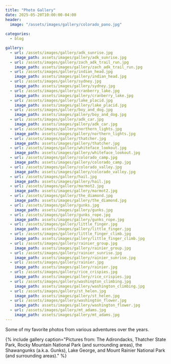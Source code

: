 ```yaml
---
title: "Photo Gallery"
date: 2025-05-20T10:00:00-04:00
header:
  image: "/assets/images/gallery/colorado_pano.jpg"
      
categories:
  - blog

gallery:
  - url: /assets/images/gallery/adk_sunrise.jpg
    image_path: assets/images/gallery/adk_sunrise.jpg
  - url: /assets/images/gallery/zach_adk_trail_run.jpg
    image_path: assets/images/gallery/zach_adk_trail_run.jpg
  - url: /assets/images/gallery/indian_head.jpg
    image_path: assets/images/gallery/indian_head.jpg
  - url: /assets/images/gallery/sydney.jpg
    image_path: assets/images/gallery/sydney.jpg
  - url: /assets/images/gallery/cranberry_lake.jpg
    image_path: assets/images/gallery/cranberry_lake.jpg
  - url: /assets/images/gallery/lake_placid.jpg
    image_path: assets/images/gallery/lake_placid.jpg
  - url: /assets/images/gallery/boy_and_dog.jpg
    image_path: assets/images/gallery/boy_and_dog.jpg
  - url: /assets/images/gallery/adk_car.jpg
    image_path: assets/images/gallery/adk_car.jpg
  - url: /assets/images/gallery/northern_lights.jpg
    image_path: assets/images/gallery/northern_lights.jpg
  - url: /assets/images/gallery/thatcher.jpg
    image_path: assets/images/gallery/thatcher.jpg
  - url: /assets/images/gallery/whiteface_lookout.jpg
    image_path: assets/images/gallery/whiteface_lookout.jpg
  - url: /assets/images/gallery/colorado_camp.jpg
    image_path: assets/images/gallery/colorado_camp.jpg
  - url: /assets/images/gallery/colorado_valley.jpg
    image_path: assets/images/gallery/colorado_valley.jpg
  - url: /assets/images/gallery/hail.jpg
    image_path: assets/images/gallery/hail.jpg
  - url: /assets/images/gallery/marmot2.jpg
    image_path: assets/images/gallery/marmot2.jpg
  - url: /assets/images/gallery/the_diamond.jpg
    image_path: assets/images/gallery/the_diamond.jpg
  - url: /assets/images/gallery/gunks.jpg
    image_path: assets/images/gallery/gunks.jpg
  - url: /assets/images/gallery/gunks_rope.jpg
    image_path: assets/images/gallery/gunks_rope.jpg
  - url: /assets/images/gallery/little_finger.jpg
    image_path: assets/images/gallery/little_finger.jpg
  - url: /assets/images/gallery/little_finger_climb.jpg
    image_path: assets/images/gallery/little_finger_climb.jpg
  - url: /assets/images/gallery/rainier_group.jpg
    image_path: assets/images/gallery/rainier_group.jpg
  - url: /assets/images/gallery/rainier_sunrise.jpg
    image_path: assets/images/gallery/rainier_sunrise.jpg
  - url: /assets/images/gallery/rainier.jpg
    image_path: assets/images/gallery/rainier.jpg
  - url: /assets/images/gallery/rice_crispies.jpg
    image_path: assets/images/gallery/rice_crispies.jpg
  - url: /assets/images/gallery/washington_climbing.jpg
    image_path: assets/images/gallery/washington_climbing.jpg
  - url: /assets/images/gallery/st_helen.jpg
    image_path: assets/images/gallery/st_helen.jpg
  - url: /assets/images/gallery/washington_flower.jpg
    image_path: assets/images/gallery/washington_flower.jpg
  - url: /assets/images/gallery/mt_adams.jpg
    image_path: assets/images/gallery/mt_adams.jpg
---
```


Some of my favorite photos from various adventures over the years.

{% include gallery caption="Pictures from: The Adirondacks, Thatcher State Park, Rocky Mountain National Park (and surrounding areas), the Shawangunks (a.k.a. Gunks), Lake George, and Mount Rainier National Park (and surrounding areas)." %}
